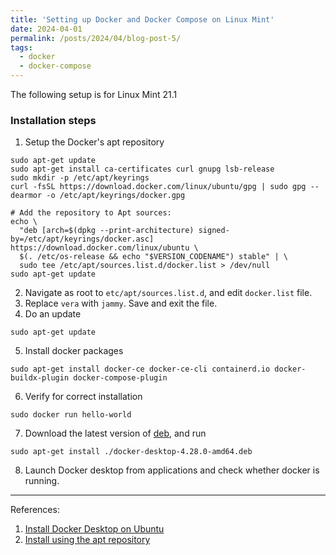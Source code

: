 ```yaml
---
title: 'Setting up Docker and Docker Compose on Linux Mint'
date: 2024-04-01
permalink: /posts/2024/04/blog-post-5/
tags:
  - docker
  - docker-compose
---
```


The following setup is for Linux Mint 21.1

### Installation steps

1. Setup the Docker's apt repository

```
sudo apt-get update
sudo apt-get install ca-certificates curl gnupg lsb-release
sudo mkdir -p /etc/apt/keyrings
curl -fsSL https://download.docker.com/linux/ubuntu/gpg | sudo gpg --dearmor -o /etc/apt/keyrings/docker.gpg

# Add the repository to Apt sources:
echo \
  "deb [arch=$(dpkg --print-architecture) signed-by=/etc/apt/keyrings/docker.asc] https://download.docker.com/linux/ubuntu \
  $(. /etc/os-release && echo "$VERSION_CODENAME") stable" | \
  sudo tee /etc/apt/sources.list.d/docker.list > /dev/null
sudo apt-get update
```

2. Navigate as root to `etc/apt/sources.list.d`, and edit `docker.list` file.
3. Replace `vera` with `jammy`. Save and exit the file.
4. Do an update  
```
sudo apt-get update
```

5. Install docker packages  
```
sudo apt-get install docker-ce docker-ce-cli containerd.io docker-buildx-plugin docker-compose-plugin
```

6. Verify for correct installation  
```
sudo docker run hello-world
```

7. Download the latest version of [deb](https://docs.docker.com/desktop/install/ubuntu/), and run  
```
sudo apt-get install ./docker-desktop-4.28.0-amd64.deb
```

8. Launch Docker desktop from applications and check whether docker is running.

---
References:
1. [Install Docker Desktop on Ubuntu](https://docs.docker.com/desktop/install/ubuntu/)
2. [Install using the apt repository](https://docs.docker.com/engine/install/ubuntu/#install-using-the-repository)
